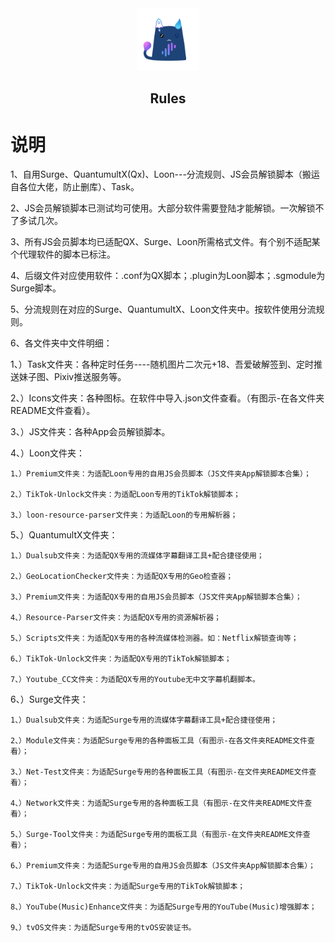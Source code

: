 <div align="center">
<img width="100" src="https://raw.githubusercontent.com/BOBOLAOSHIV587/QX-Rules/refs/heads/main/sticker.webp">
<h2 align="center">Rules<h2>
</div>

# 说明

1、自用Surge、QuantumultX(Qx)、Loon---分流规则、JS会员解锁脚本（搬运自各位大佬，防止删库）、Task。

2、JS会员解锁脚本已测试均可使用。大部分软件需要登陆才能解锁。一次解锁不了多试几次。

3、所有JS会员脚本均已适配QX、Surge、Loon所需格式文件。有个别不适配某个代理软件的脚本已标注。

4、后缀文件对应使用软件：.conf为QX脚本；.plugin为Loon脚本；.sgmodule为Surge脚本。

5、分流规则在对应的Surge、QuantumultX、Loon文件夹中。按软件使用分流规则。

6、各文件夹中文件明细：

  1、）Task文件夹：各种定时任务----随机图片二次元+18、吾爱破解签到、定时推送妹子图、Pixiv推送服务等。

  2、）Icons文件夹：各种图标。在软件中导入.json文件查看。（有图示-在各文件夹README文件查看）。

  3、）JS文件夹：各种App会员解锁脚本。

  4、）Loon文件夹：

    1、）Premium文件夹：为适配Loon专用的自用JS会员脚本（JS文件夹App解锁脚本合集）；

    2、）TikTok-Unlock文件夹：为适配Loon专用的TikTok解锁脚本；

    3、）loon-resource-parser文件夹：为适配Loon的专用解析器；

  5、）QuantumultX文件夹：

    1、）Dualsub文件夹：为适配QX专用的流媒体字幕翻译工具+配合捷径使用；

    2、）GeoLocationChecker文件夹：为适配QX专用的Geo检查器；

    3、）Premium文件夹：为适配QX专用的自用JS会员脚本（JS文件夹App解锁脚本合集）；

    4、）Resource-Parser文件夹：为适配QX专用的资源解析器；

    5、）Scripts文件夹：为适配QX专用的各种流媒体检测器。如：Netflix解锁查询等；

    6、）TikTok-Unlock文件夹：为适配QX专用的TikTok解锁脚本；

    7、）Youtube_CC文件夹：为适配QX专用的Youtube无中文字幕机翻脚本。

  6、）Surge文件夹：

    1、）Dualsub文件夹：为适配Surge专用的流媒体字幕翻译工具+配合捷径使用；

    2、）Module文件夹：为适配Surge专用的各种面板工具（有图示-在各文件夹README文件查看）；

    3、）Net-Test文件夹：为适配Surge专用的各种面板工具（有图示-在文件夹README文件查看）；

    4、）Network文件夹：为适配Surge专用的各种面板工具（有图示-在文件夹README文件查看）；

    5、）Surge-Tool文件夹：为适配Surge专用的面板工具（有图示-在文件夹README文件查看）；

    6、）Premium文件夹：为适配Surge专用的自用JS会员脚本（JS文件夹App解锁脚本合集）；

    7、）TikTok-Unlock文件夹：为适配Surge专用的TikTok解锁脚本；

    8、）YouTube(Music)Enhance文件夹：为适配Surge专用的YouTube(Music)增强脚本；

    9、）tvOS文件夹：为适配Surge专用的tvOS安装证书。
